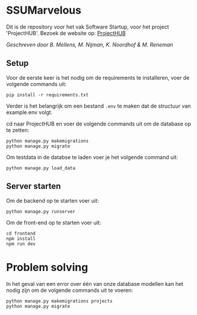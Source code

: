 # SSUMarvelous  

Dit is de repository voor het vak Software Startup, voor het project 'ProjectHUB'.
Bezoek de website op: [ProjectHUB](www.project-hub.work)

*Geschreven door B. Mellens, M. Nijman, K. Noordhof & M. Reneman*

## Setup
Voor de eerste keer is het nodig om de requirements te installeren, voer de volgende commands uit:
```
pip install -r requirements.txt
```

Verder is het belangrijk om een bestand `.env` te maken dat de structuur van example.env volgt.

cd naar ProjectHUB en voer de volgende commands uit om de database op te zetten:
```
python manage.py makemigrations
python manage.py migrate
```

Om testdata in de databse te laden voer je het volgende command uit:
```
python manage.py load_data
```

## Server starten
Om de backend op te starten voer uit:
```
python manage.py runserver
```

Om de front-end op te starten voer uit:
```
cd frontend
npm install
npm run dev
```

# Problem solving
In het geval van een error over één van onze database modellen kan het nodig zijn om de volgende commands uit te voeren:
```
python manage.py makemigrations projects
python manage.py migrate
```
